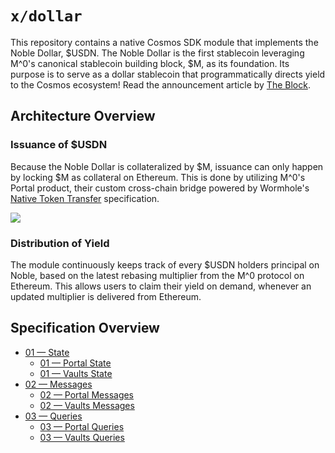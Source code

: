 # `x/dollar`

This repository contains a native Cosmos SDK module that implements the Noble Dollar, \$USDN. The Noble Dollar is the first stablecoin leveraging M^0's canonical stablecoin building block, \$M, as its foundation. Its purpose is to serve as a dollar stablecoin that programmatically directs yield to the Cosmos ecosystem! Read the announcement article by [The Block][article].

## Architecture Overview

### Issuance of $USDN

Because the Noble Dollar is collateralized by \$M, issuance can only happen by locking \$M as collateral on Ethereum. This is done by utilizing M^0's Portal product, their custom cross-chain bridge powered by Wormhole's [Native Token Transfer][ntt] specification.

![](design.png)

### Distribution of Yield

The module continuously keeps track of every $USDN holders principal on Noble, based on the latest rebasing multiplier from the M^0 protocol on Ethereum. This allows users to claim their yield on demand, whenever an updated multiplier is delivered from Ethereum.

## Specification Overview

- [01 — State](../spec/01_state.md)
  - [01 — Portal State](../spec/01_state_portal.md)
  - [01 — Vaults State](../spec/01_state_vaults.md)
- [02 — Messages](../spec/02_messages.md)
  - [02 — Portal Messages](../spec/02_messages_portal.md)
  - [02 — Vaults Messages](../spec/02_messages_vaults.md)
- [03 — Queries](../spec/03_queries.md)
  - [03 — Portal Queries](../spec/03_queries_portal.md)
  - [03 — Vaults Queries](../spec/03_queries_vaults.md)

[article]: https://www.theblock.co/post/329332/cosmos-based-noble-first-to-launch-custom-stablecoin-using-cryptodollar-infrastructure-startup-m0
[ntt]: https://wormhole.com/docs/learn/messaging/native-token-transfers

